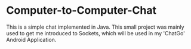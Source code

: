 # Computer-to-Computer-Chat
This is a simple chat implemented in Java.
This small project was mainly used to get me introduced to Sockets, which
will be used in my 'ChatGo' Android Application.
